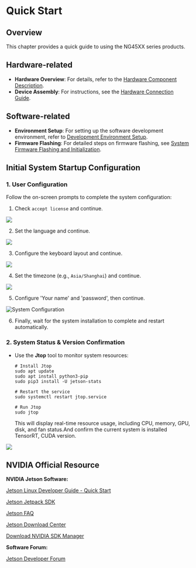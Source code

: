 # Quick Start

## Overview

This chapter provides a quick guide to using the NG45XX series products.

## Hardware-related

- ​**​Hardware Overview​**​: For details, refer to the [Hardware Component Description](http://192.168.13.9:3000/docs/Edge%20AI%20Box/NeoEdge%20NG45XX%20Series/Hardware%20Guide/Components%20Overview).
- ​**​Device Assembly​**​: For instructions, see the [Hardware Connection Guide](http://192.168.13.9:3000/docs/Edge%20AI%20Box/NeoEdge%20NG45XX%20Series/Hardware%20Guide/Hardware%20Connection).

## Software-related

- ​**​Environment Setup​**​: For setting up the software development environment, refer to [Development Environment Setup](http://192.168.13.9:3000/docs/Edge%20AI%20Box/NeoEdge%20NG45XX%20Series/Software%20Guide/Development%20Environment%20Setup).
- ​**​Firmware Flashing​**​: For detailed steps on firmware flashing, see [System Firmware Flashing and Initialization](http://192.168.13.9:3000/docs/Edge%20AI%20Box/NeoEdge%20NG45XX%20Series/Software%20Guide/System%20Flashing%20and%20Initialization).

## Initial System Startup Configuration

### 1. User Configuration

Follow the on-screen prompts to complete the system configuration:

1. Check `accept license` and continue.

![](/img/NG45XX_SOFTWARE/Driver/NG45XX_System_Configuration_Licenses.png)

2. Set the language and continue.

![](/img/NG45XX_SOFTWARE/Driver/NG45XX_System_Configuration_Language.png)

3. Configure the keyboard layout and continue.

![](/img/NG45XX_SOFTWARE/Driver/NG45XX_System_Configuration_Keyboard.png)

4. Set the timezone (e.g., `Asia/Shanghai`) and continue.

![](/img/NG45XX_SOFTWARE/Driver/NG45XX_System_Configuration_Local.png)

5. Configure 'Your name' and 'password', then continue.

![System Configuration](/img/NG45XX_SOFTWARE/Driver/NG45XX_System_Configuration.jpg)

6. Finally, wait for the system installation to complete and restart automatically.

### 2. System Status & Version Confirmation

- Use the ​**​Jtop​**​ tool to monitor system resources:
  
  ```shell
  # Install Jtop
  sudo apt update
  sudo apt install python3-pip
  sudo pip3 install -U jetson-stats
  
  # Restart the service
  sudo systemctl restart jtop.service
  
  # Run Jtop
  sudo jtop
  ```
  
  This will display real-time resource usage, including CPU, memory, GPU, disk, and fan status.And confirm the current system is installed TensorRT, CUDA version.

![](/img/NG45XX_SOFTWARE/Driver/NG45XX_JTOP.png)

 

## NVIDIA Official Resource

**NVIDIA Jetson Software:**

 [Jetson Linux Developer Guide - Quick Start](https://docs.nvidia.com/jetson/archives/r34.1/DeveloperGuide/text/IN/QuickStart.html)

[Jetson Jetpack SDK](https://developer.nvidia.com/embedded/jetpack)

[Jetson FAQ](https://developer.nvidia.com/embedded/faq)

[Jetson Download Center](https://developer.nvidia.com/embedded/downloads)

[Download NVIDIA SDK Manager](https://developer.nvidia.com/sdk-manager)

**Software Forum:**

 [Jetson Developer Forum](https://forums.developer.nvidia.com/c/agx-autonomous-machines/jetson-embedded-systems)
